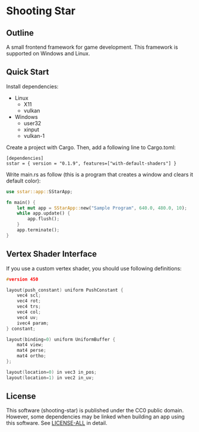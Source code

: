 # Shooting Star

## Outline

A small frontend framework for game development. This framework is supported on Windows and Linux.

## Quick Start

Install dependencies:

* Linux
  * X11
  * vulkan
* Windows
  * user32
  * xinput
  * vulkan-1

Create a project with Cargo. Then, add a following line to Cargo.toml:

```
[dependencies]
sstar = { version = "0.1.9", features=["with-default-shaders"] }
```

Write main.rs as follow (this is a program that creates a window and clears it default color):

```rust
use sstar::app::SStarApp;

fn main() {
    let mut app = SStarApp::new("Sample Program", 640.0, 480.0, 10);
    while app.update() {
        app.flush();
    }
    app.terminate();
}
```

## Vertex Shader Interface

If you use a custom vertex shader, you should use following definitions:

```c
#version 450

layout(push_constant) uniform PushConstant {
    vec4 scl;
    vec4 rot;
    vec4 trs;
    vec4 col;
    vec4 uv;
    ivec4 param;
} constant;

layout(binding=0) uniform UniformBuffer {
    mat4 view;
    mat4 perse;
    mat4 ortho;
};

layout(location=0) in vec3 in_pos;
layout(location=1) in vec2 in_uv;
```

## License

This software (shooting-star) is published under the CC0 public domain.
However, some dependencies may be linked when building an app using this software.
See [LICENSE-ALL](./LICENSE-ALL) in detail.
